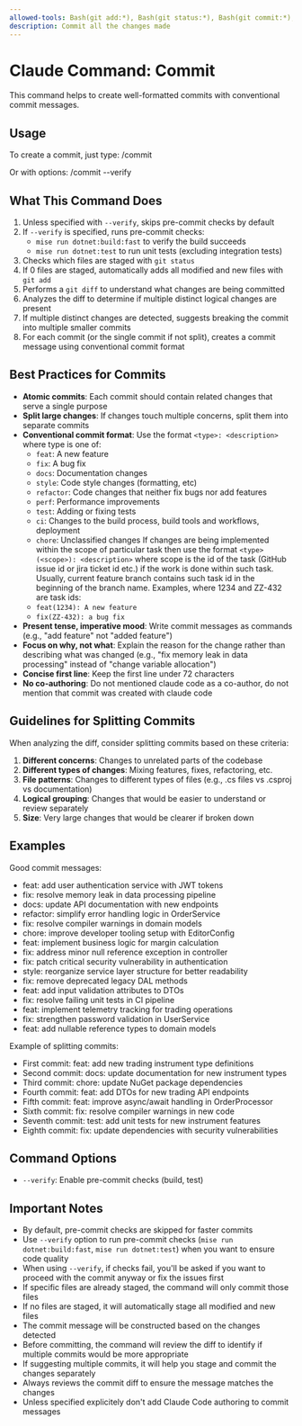 ```yaml
---
allowed-tools: Bash(git add:*), Bash(git status:*), Bash(git commit:*), Bash(git reset:*)
description: Commit all the changes made
---
```


# Claude Command: Commit

  This command helps to create well-formatted commits with conventional commit messages.

  ## Usage

  To create a commit, just type:
  /commit

  Or with options:
  /commit --verify

  ## What This Command Does

  1. Unless specified with `--verify`, skips pre-commit checks by default
  2. If `--verify` is specified, runs pre-commit checks:
     - `mise run dotnet:build:fast` to verify the build succeeds
     - `mise run dotnet:test` to run unit tests (excluding integration tests)
  3. Checks which files are staged with `git status`
  4. If 0 files are staged, automatically adds all modified and new files with `git add`
  5. Performs a `git diff` to understand what changes are being committed
  6. Analyzes the diff to determine if multiple distinct logical changes are present
  7. If multiple distinct changes are detected, suggests breaking the commit into multiple smaller commits
  8. For each commit (or the single commit if not split), creates a commit message using conventional commit format

  ## Best Practices for Commits

  - **Atomic commits**: Each commit should contain related changes that serve a single purpose
  - **Split large changes**: If changes touch multiple concerns, split them into separate commits
  - **Conventional commit format**: Use the format `<type>: <description>` where type is one of:
    - `feat`: A new feature
    - `fix`: A bug fix
    - `docs`: Documentation changes
    - `style`: Code style changes (formatting, etc)
    - `refactor`: Code changes that neither fix bugs nor add features
    - `perf`: Performance improvements
    - `test`: Adding or fixing tests
    - `ci`: Changes to the build process, build tools and workflows, deployment
    - `chore`: Unclassified changes
    If changes are being implemented within the scope of particular task then use the format `<type>(<scope>): <description>` where scope is the id of
  the task (GitHub issue id or jira ticket id etc.) if the work is done within such task. Usually, current feature branch contains such task id in the
  beginning of the branch name. Examples, where 1234 and ZZ-432 are task ids:
    - `feat(1234): A new feature`
    - `fix(ZZ-432): a bug fix`
  - **Present tense, imperative mood**: Write commit messages as commands (e.g., "add feature" not "added feature")
  - **Focus on why, not what**: Explain the reason for the change rather than describing what was changed (e.g., "fix memory leak in data processing"
  instead of "change variable allocation")
  - **Concise first line**: Keep the first line under 72 characters
  - **No co-authoring**: Do not mentioned claude code as a co-author, do not mention that commit was created with claude code

  ## Guidelines for Splitting Commits

  When analyzing the diff, consider splitting commits based on these criteria:

  1. **Different concerns**: Changes to unrelated parts of the codebase
  2. **Different types of changes**: Mixing features, fixes, refactoring, etc.
  3. **File patterns**: Changes to different types of files (e.g., .cs files vs .csproj vs documentation)
  4. **Logical grouping**: Changes that would be easier to understand or review separately
  5. **Size**: Very large changes that would be clearer if broken down

  ## Examples

  Good commit messages:
  - feat: add user authentication service with JWT tokens
  - fix: resolve memory leak in data processing pipeline
  - docs: update API documentation with new endpoints
  - refactor: simplify error handling logic in OrderService
  - fix: resolve compiler warnings in domain models
  - chore: improve developer tooling setup with EditorConfig
  - feat: implement business logic for margin calculation
  - fix: address minor null reference exception in controller
  - fix: patch critical security vulnerability in authentication
  - style: reorganize service layer structure for better readability
  - fix: remove deprecated legacy DAL methods
  - feat: add input validation attributes to DTOs
  - fix: resolve failing unit tests in CI pipeline
  - feat: implement telemetry tracking for trading operations
  - fix: strengthen password validation in UserService
  - feat: add nullable reference types to domain models

  Example of splitting commits:
  - First commit: feat: add new trading instrument type definitions
  - Second commit: docs: update documentation for new instrument types
  - Third commit: chore: update NuGet package dependencies
  - Fourth commit: feat: add DTOs for new trading API endpoints
  - Fifth commit: feat: improve async/await handling in OrderProcessor
  - Sixth commit: fix: resolve compiler warnings in new code
  - Seventh commit: test: add unit tests for new instrument features
  - Eighth commit: fix: update dependencies with security vulnerabilities

  ## Command Options

  - `--verify`: Enable pre-commit checks (build, test)

  ## Important Notes

  - By default, pre-commit checks are skipped for faster commits
  - Use `--verify` option to run pre-commit checks (`mise run dotnet:build:fast`, `mise run dotnet:test`) when you want to ensure code quality
  - When using `--verify`, if checks fail, you'll be asked if you want to proceed with the commit anyway or fix the issues first
  - If specific files are already staged, the command will only commit those files
  - If no files are staged, it will automatically stage all modified and new files
  - The commit message will be constructed based on the changes detected
  - Before committing, the command will review the diff to identify if multiple commits would be more appropriate
  - If suggesting multiple commits, it will help you stage and commit the changes separately
  - Always reviews the commit diff to ensure the message matches the changes
  - Unless specified explicitely don't add Claude Code authoring to commit messages

